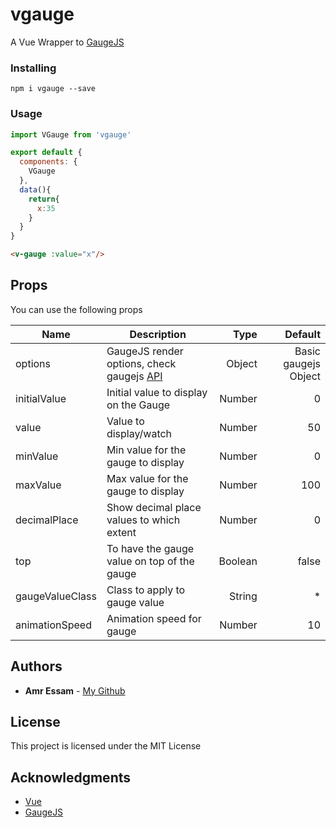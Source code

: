 # vgauge

A Vue Wrapper to [GaugeJS](https://github.com/bernii/gauge.js/)


### Installing

```
npm i vgauge --save
```

### Usage
```js
import VGauge from 'vgauge'

export default {
  components: {
    VGauge
  },
  data(){
    return{
      x:35
    }
  }
}
```

```html
<v-gauge :value="x"/>
```

## Props
You can use the following props

| Name          | Description   | Type  | Default |
| ------------- |---------------| -----:| -----:|
| options        | GaugeJS render options, check gaugejs [API](http://bernii.github.io/gauge.js/) | Object | Basic gaugejs Object |
| initialValue        | Initial value to display on the Gauge | Number | 0 |
| value        | Value to display/watch | Number | 50 |
| minValue        | Min value for the gauge to display | Number | 0 |
| maxValue        | Max value for the gauge to display | Number | 100 |
| decimalPlace        | Show decimal place values to which extent | Number | 0 |
| top        | To have the gauge value on top of the gauge | Boolean | false |
| gaugeValueClass        | Class to apply to gauge value | String | * |
| animationSpeed        | Animation speed for gauge | Number | 10 |

## Authors

* **Amr Essam** - [My Github](https://github.com/amroessam)

## License

This project is licensed under the MIT License

## Acknowledgments

* [Vue](https://github.com/vuejs/vue)
* [GaugeJS](https://github.com/bernii/gauge.js/)